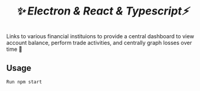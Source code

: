 # _<p style="text-align: center;"> ✨ Electron & React & Typescript⚡️</p>_

##

Links to various financial instituions to provide a central dashboard to view account balance, perform trade activities, and centrally graph losses over time 🚀

## Usage <a name = "usage"></a>

`Run npm start`
